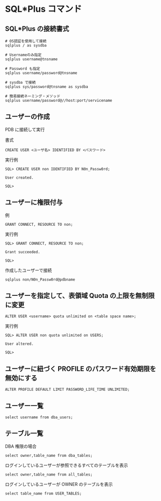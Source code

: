 # SQL\*Plus コマンド

## SQL\*Plus の接続書式

```
# OS認証を使用して接続
sqlplus / as sysdba

# Usernameのみ指定
sqlplus username@tnsname

# Password も指定
sqlplus username/password@tnsname

# sysdba で接続
sqlplus sys/password@tnsname as sysdba

# 簡易接続ネーミング・メソッド
sqlplus username/password@//host:port/servicename
```

## ユーザーの作成

PDB に接続して実行

書式

```
CREATE USER <ユーザ名> IDENTIFIED BY <パスワード>
```

実行例

```
SQL> CREATE USER non IDENTIFIED BY N0n_Passw0rd;

User created.

SQL>
```

## ユーザーに権限付与

例

```
GRANT CONNECT, RESOURCE TO non;
```

実行例

```
SQL> GRANT CONNECT, RESOURCE TO non;

Grant succeeded.

SQL>
```

作成したユーザーで接続

```
sqlplus non/N0n_Passw0rd@pdbname
```

## ユーザーを指定して、表領域 Quota の上限を無制限に変更

```
ALTER USER <username> quota unlimited on <table space name>;
```

実行例

```
SQL> ALTER USER non quota unlimited on USERS;

User altered.

SQL>
```

## ユーザーに紐づく PROFILE のパスワード有効期限を無効にする

```
ALTER PROFILE DEFAULT LIMIT PASSWORD_LIFE_TIME UNLIMITED;
```

## ユーザー一覧

```
select username from dba_users;
```

## テーブル一覧

DBA 権限の場合

```
select owner,table_name from dba_tables;
```

ログインしているユーザーが参照できるすべてのテーブルを表示

```
select owner,table_name from all_tables;
```

ログインしているユーザーが OWNER のテーブルを表示

```
select table_name from USER_TABLES;
```
